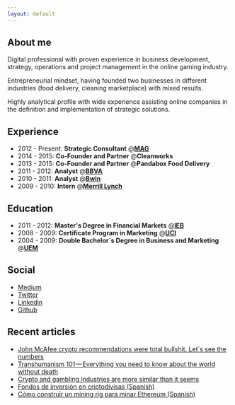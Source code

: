 ```yaml
---
layout: default
---
```


## About me

Digital professional with proven experience in business development, strategy, operations and project management in the online gaming industry. 

Entrepreneurial mindset, having founded two businesses in different industries (food delivery, cleaning marketplace) with mixed results. 

Highly analytical profile with wide experience assisting online companies in the definition and implementation of strategic solutions.

## Experience
- 2012 - Present: **Strategic Consultant** @[**MAG**](https://mag-ca.it/)
- 2014 - 2015: **Co-Founder and Partner**  @**Cleanworks**
- 2013 - 2015: **Co-Founder and Partner** @**Pandabox Food Delivery**
- 2011 - 2012: **Analyst** @[**BBVA**](https://www.bbva.com)
- 2010 - 2011: **Analyst** @[**Bwin**](https://www.bwin.com)
- 2009 - 2010: **Intern** @[**Merrill Lynch**](https://www.ml.com/)


## Education
- 2011 - 2012: **Master's Degree in Financial Markets** @[**IEB**](https://www.ieb.es/)
- 2008 - 2009: **Certificate Program in Marketing** @[**UCI**](https://uci.edu/)
- 2004 - 2009: **Double Bachelor´s Degree in Business and Marketing** @[**UEM**](https://universidadeuropea.es/en)


## Social

- [Medium](https://medium.com/@mariochamorro)
- [Twitter](https://twitter.com/MarioChamorro)
- [Linkedin](https://www.linkedin.com/in/mariochamorroacosta/)
- [Github](https://github.com/mario-chamorro)


## Recent articles
- [John McAfee crypto recommendations were total bullshit. Let´s see the numbers](https://medium.com/@mariochamorro/john-mcafee-crypto-recommendations-were-total-bullshit-let-s-see-the-numbers-2c59e88b64f5)
- [Transhumanism 101 — Everything you need to know about the world without death](https://medium.com/@mariochamorro/transhumanism-101-everything-you-need-to-know-about-the-world-without-death-41cf11d264f9)
- [Crypto and gambling industries are more similar than it seems
](https://hackernoon.com/crypto-and-gambling-industries-are-more-similar-than-it-seems-928184f002fa)
- [Fondos de inversión en criptodivisas (Spanish)
](https://medium.com/@mariochamorro/fondos-de-inversi%C3%B3n-en-criptodivisas-f8090cab4e7)
- [Cómo construir un mining rig para minar Ethereum (Spanish)
](https://medium.com/@mariochamorro/c%C3%B3mo-construir-un-mining-rig-para-minar-ethereum-10b4f7b4025e)
 


